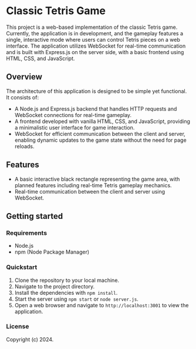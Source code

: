 # Classic Tetris Game

This project is a web-based implementation of the classic Tetris game. Currently, the application is in development, and the gameplay features a single, interactive mode where users can control Tetris pieces on a web interface. The application utilizes WebSocket for real-time communication and is built with Express.js on the server side, with a basic frontend using HTML, CSS, and JavaScript.

## Overview

The architecture of this application is designed to be simple yet functional. It consists of:
- A Node.js and Express.js backend that handles HTTP requests and WebSocket connections for real-time gameplay.
- A frontend developed with vanilla HTML, CSS, and JavaScript, providing a minimalistic user interface for game interaction.
- WebSocket for efficient communication between the client and server, enabling dynamic updates to the game state without the need for page reloads.

## Features

- A basic interactive black rectangle representing the game area, with planned features including real-time Tetris gameplay mechanics.
- Real-time communication between the client and server using WebSocket.

## Getting started

### Requirements

- Node.js
- npm (Node Package Manager)

### Quickstart

1. Clone the repository to your local machine.
2. Navigate to the project directory.
3. Install the dependencies with `npm install`.
4. Start the server using `npm start` or `node server.js`.
5. Open a web browser and navigate to `http://localhost:3001` to view the application.

### License

Copyright (c) 2024.
